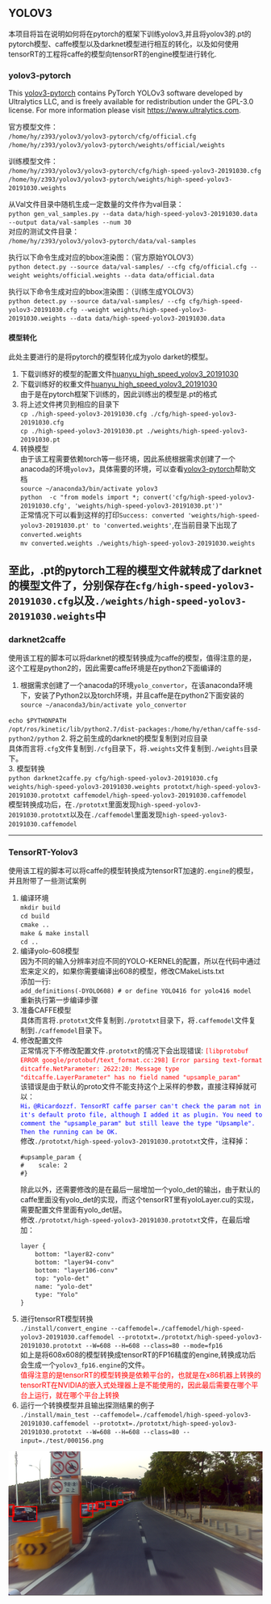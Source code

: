 ## YOLOV3
本项目将旨在说明如何将在pytorch的框架下训练yolov3,并且将yolov3的.pt的pytorch模型、caffe模型以及darknet模型进行相互的转化，以及如何使用tensorRT的工程将caffe的模型向tensorRT的engine模型进行转化.

### yolov3-pytorch
This [yolov3-pytorch](./yolov3-pytorch/README.md) contains PyTorch YOLOv3 software developed by Ultralytics LLC, and is freely available for redistribution under the GPL-3.0 license. For more information please visit https://www.ultralytics.com.  

官方模型文件：  
`/home/hy/z393/yolov3/yolov3-pytorch/cfg/official.cfg`  
`/home/hy/z393/yolov3/yolov3-pytorch/weights/official/weights`  

训练模型文件：  
`/home/hy/z393/yolov3/yolov3-pytorch/cfg/high-speed-yolov3-20191030.cfg`  
`/home/hy/z393/yolov3/yolov3-pytorch/weights/high-speed-yolov3-20191030.weights`  

从Val文件目录中随机生成一定数量的文件作为val目录：  
`python gen_val_samples.py --data data/high-speed-yolov3-20191030.data --output data/val-samples --num 30`  
对应的测试文件目录：  
`/home/hy/z393/yolov3/yolov3-pytorch/data/val-samples`  

执行以下命令生成对应的bbox渲染图：（官方原始YOLOV3）  
`python detect.py --source data/val-samples/ --cfg cfg/official.cfg --weight weights/official.weights --data data/official.data`  

执行以下命令生成对应的bbox渲染图：（训练生成YOLOV3）  
`python detect.py --source data/val-samples/ --cfg cfg/high-speed-yolov3-20191030.cfg --weight weights/high-speed-yolov3-20191030.weights --data data/high-speed-yolov3-20191030.data`  

#### 模型转化
此处主要进行的是将pytorch的模型转化成为yolo darket的模型。  
1. 下载训练好的模型的配置文件[huanyu_high_speed_yolov3_20191030](http://47.100.39.180/download/inDriving/model/yolo/yolov3-pytorch/cfg/high-speed-yolov3-20191030.cfg)  
2. 下载训练好的权重文件[huanyu_high_speed_yolov3_20191030](http://47.100.39.180/download/inDriving/model/yolo/yolov3-pytorch/weights/high-speed-yolov3-20191030.pt)  
由于是在pytorch框架下训练的，因此训练出的模型是.pt的格式  
3. 将上述文件拷贝到相应的目录下  
`cp ./high-speed-yolov3-20191030.cfg ./cfg/high-speed-yolov3-20191030.cfg`  
`cp ./high-speed-yolov3-20191030.pt ./weights/high-speed-yolov3-20191030.pt`  
4. 转换模型  
由于该工程需要依赖torch等一些环境，因此系统根据需求创建了一个anacoda的环境`yolov3`，具体需要的环境，可以查看[yolov3-pytorch](./yolov3-pytorch/README.md)帮助文档  
`source ~/anaconda3/bin/activate yolov3`  
`python  -c "from models import *; convert('cfg/high-speed-yolov3-20191030.cfg', 'weights/high-speed-yolov3-20191030.pt')"`  
正常情况下可以看到这样的打印`Success: converted 'weights/high-speed-yolov3-20191030.pt' to 'converted.weights'`,在当前目录下出现了`converted.weights`  
`mv converted.weights ./weights/high-speed-yolov3-20191030.weights`  

至此，**.pt**的pytorch工程的模型文件就转成了**darknet**的模型文件了，分别保存在`cfg/high-speed-yolov3-20191030.cfg`以及`./weights/high-speed-yolov3-20191030.weights`中
---  

### darknet2caffe
使用该工程的脚本可以将darknet的模型转换成为caffe的模型，值得注意的是，这个工程是python2的，因此需要caffe环境是在python2下面编译的  
1. 根据需求创建了一个anacoda的环境`yolo_convertor`，在该anaconda环境下，安装了Python2以及torch环境，并且caffe是在python2下面安装的 
`source ~/anaconda3/bin/activate yolo_convertor`  
 
`echo $PYTHONPATH`  
    ```
    /opt/ros/kinetic/lib/python2.7/dist-packages:/home/hy/ethan/caffe-ssd-python2/python
    ```
2. 将之前生成的darknet的模型复制到对应目录  
具体而言将`.cfg`文件复制到`./cfg`目录下，将`.weights`文件复制到`./weights`目录下。  
3. 模型转换  
`python darknet2caffe.py cfg/high-speed-yolov3-20191030.cfg weights/high-speed-yolov3-20191030.weights prototxt/high-speed-yolov3-20191030.prototxt caffemodel/high-speed-yolov3-20191030.caffemodel`  
模型转换成功后，在`./prototxt`里面发现`high-speed-yolov3-20191030.prototxt`以及在`./caffemodel`里面发现`high-speed-yolov3-20191030.caffemodel`  

---

### TensorRT-Yolov3
使用该工程的脚本可以将caffe的模型转换成为tensorRT加速的`.engine`的模型，并且附带了一些测试案例  
1. 编译环境  
`mkdir build`  
`cd build`  
`cmake ..`  
`make & make install`  
`cd ..`  
2. 编译yolo-608模型  
因为不同的输入分辨率对应不同的YOLO-KERNEL的配置，所以在代码中通过宏来定义的，如果你需要编译出608的模型，修改CMakeLists.txt  
添加一行:  
`add_definitions(-DYOLO608) # or define YOLO416 for yolo416 model`  
重新执行第一步编译步骤  
3. 准备CAFFE模型  
具体而言将`.prototxt`文件复制到`./prototxt`目录下，将`.caffemodel`文件复制到`./caffemodel`目录下。  
4. 修改配置文件  
正常情况下不修改配置文件`.prototxt`的情况下会出现错误:  <font color=red>```[libprotobuf ERROR google/protobuf/text_format.cc:298] Error parsing text-format ditcaffe.NetParameter: 2622:20: Message type "ditcaffe.LayerParameter" has no field named "upsample_param"```</font>  
该错误是由于默认的proto文件不能支持这个上采样的参数，直接注释掉就可以：  
<font color=blue>```Hi，@Ricardozzf. TensorRT caffe parser can't check the param not in it's default proto file, although I added it as plugin. You need to comment the "upsample_param" but still leave the type "Upsample". Then the running can be OK.```</font>  
修改`./prototxt/high-speed-yolov3-20191030.prototxt`文件，注释掉：  
    ```
    #upsample_param {
    #    scale: 2
    #}
    ```
    除此以外，还需要修改的是在最后一层增加一个yolo_det的输出，由于默认的caffe里面没有yolo_det的实现，而这个tensorRT里有yoloLayer.cu的实现，需要配置文件里面有yolo_det层。  
    修改`./prototxt/high-speed-yolov3-20191030.prototxt`文件，在最后增加：  
    ```
    layer {
        bottom: "layer82-conv"
        bottom: "layer94-conv"
        bottom: "layer106-conv"
        top: "yolo-det"
        name: "yolo-det"
        type: "Yolo"
    }
    ```
5. 进行tensorRT模型转换  
`./install/convert_engine --caffemodel=./caffemodel/high-speed-yolov3-20191030.caffemodel --prototxt=./prototxt/high-speed-yolov3-20191030.prototxt --W=608 --H=608 --class=80 --mode=fp16`  
如上是将608x608的模型转换成tensorRT的FP16精度的engine,转换成功后会生成一个`yolov3_fp16.engine`的文件。  
<font color=red>值得注意的是tensorRT的模型转换是依赖平台的，也就是在x86机器上转换的tensorRT在NVIDIA的嵌入式处理器上是不能使用的，因此最后需要在哪个平台上运行，就在哪个平台上转换</font>  
6. 运行一个转换模型并且输出探测结果的例子  
`./install/main_test --caffemodel=./caffemodel/high-speed-yolov3-20191030.caffemodel --prototxt=./prototxt/high-speed-yolov3-20191030.prototxt --W=608 --H=608 --class=80 --input=./test/000156.png`  
<div align=center><img src="img/tensorRT_det.png"/></div>  
